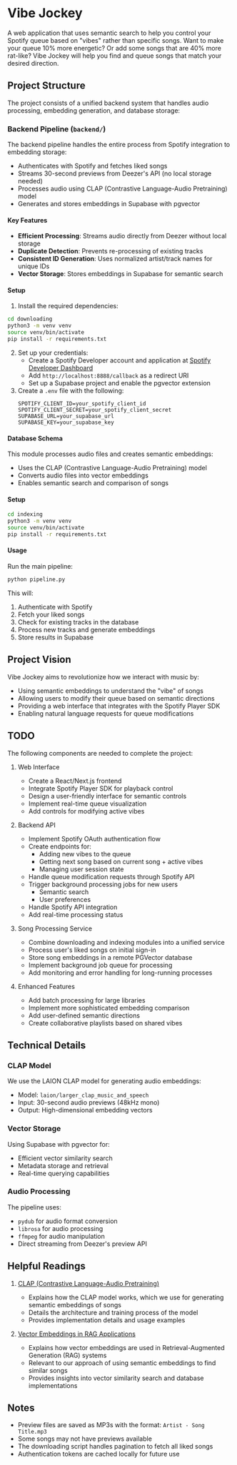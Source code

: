 # Vibe Jockey

A web application that uses semantic search to help you control your Spotify queue based on "vibes" rather than specific songs. Want to make your queue 10% more energetic? Or add some songs that are 40% more rat-like? Vibe Jockey will help you find and queue songs that match your desired direction.

## Project Structure

The project consists of a unified backend system that handles audio processing, embedding generation, and database storage:

### Backend Pipeline (`backend/`)

The backend pipeline handles the entire process from Spotify integration to embedding storage:

- Authenticates with Spotify and fetches liked songs
- Streams 30-second previews from Deezer's API (no local storage needed)
- Processes audio using CLAP (Contrastive Language-Audio Pretraining) model
- Generates and stores embeddings in Supabase with pgvector

#### Key Features

- **Efficient Processing**: Streams audio directly from Deezer without local storage
- **Duplicate Detection**: Prevents re-processing of existing tracks
- **Consistent ID Generation**: Uses normalized artist/track names for unique IDs
- **Vector Storage**: Stores embeddings in Supabase for semantic search

#### Setup

1. Install the required dependencies:
```bash
cd downloading
python3 -m venv venv
source venv/bin/activate
pip install -r requirements.txt
```

2. Set up your credentials:
   - Create a Spotify Developer account and application at [Spotify Developer Dashboard](https://developer.spotify.com/dashboard)
   - Add `http://localhost:8888/callback` as a redirect URI
   - Set up a Supabase project and enable the pgvector extension
3. Create a `.env` file with the following:
     ```
     SPOTIFY_CLIENT_ID=your_spotify_client_id
     SPOTIFY_CLIENT_SECRET=your_spotify_client_secret
     SUPABASE_URL=your_supabase_url
     SUPABASE_KEY=your_supabase_key
     ```

#### Database Schema

This module processes audio files and creates semantic embeddings:
- Uses the CLAP (Contrastive Language-Audio Pretraining) model
- Converts audio files into vector embeddings
- Enables semantic search and comparison of songs

#### Setup
```bash
cd indexing
python3 -m venv venv
source venv/bin/activate
pip install -r requirements.txt
```

#### Usage

Run the main pipeline:
```bash
python pipeline.py
```

This will:
1. Authenticate with Spotify
2. Fetch your liked songs
3. Check for existing tracks in the database
4. Process new tracks and generate embeddings
5. Store results in Supabase

## Project Vision

Vibe Jockey aims to revolutionize how we interact with music by:
- Using semantic embeddings to understand the "vibe" of songs
- Allowing users to modify their queue based on semantic directions
- Providing a web interface that integrates with the Spotify Player SDK
- Enabling natural language requests for queue modifications

## TODO

The following components are needed to complete the project:

1. Web Interface
   - Create a React/Next.js frontend
   - Integrate Spotify Player SDK for playback control
   - Design a user-friendly interface for semantic controls
   - Implement real-time queue visualization
   - Add controls for modifying active vibes

2. Backend API
   - Implement Spotify OAuth authentication flow
   - Create endpoints for:
      - Adding new vibes to the queue
      - Getting next song based on current song + active vibes
      - Managing user session state
   - Handle queue modification requests through Spotify API
   - Trigger background processing jobs for new users
     - Semantic search
     - User preferences
   - Handle Spotify API integration
   - Add real-time processing status

3. Song Processing Service
   - Combine downloading and indexing modules into a unified service
   - Process user's liked songs on initial sign-in
   - Store song embeddings in a remote PGVector database
   - Implement background job queue for processing
   - Add monitoring and error handling for long-running processes

4. Enhanced Features
   - Add batch processing for large libraries
   - Implement more sophisticated embedding comparison
   - Add user-defined semantic directions
   - Create collaborative playlists based on shared vibes

## Technical Details

### CLAP Model

We use the LAION CLAP model for generating audio embeddings:
- Model: `laion/larger_clap_music_and_speech`
- Input: 30-second audio previews (48kHz mono)
- Output: High-dimensional embedding vectors

### Vector Storage

Using Supabase with pgvector for:
- Efficient vector similarity search
- Metadata storage and retrieval
- Real-time querying capabilities

### Audio Processing

The pipeline uses:
- `pydub` for audio format conversion
- `librosa` for audio processing
- `ffmpeg` for audio manipulation
- Direct streaming from Deezer's preview API


## Helpful Readings

1. [CLAP (Contrastive Language-Audio Pretraining)](https://github.com/LAION-AI/CLAP?tab=readme-ov-file)
   - Explains how the CLAP model works, which we use for generating semantic embeddings of songs
   - Details the architecture and training process of the model
   - Provides implementation details and usage examples

2. [Vector Embeddings in RAG Applications](https://wandb.ai/mostafaibrahim17/ml-articles/reports/Vector-Embeddings-in-RAG-Applications--Vmlldzo3OTk1NDA5)
   - Explains how vector embeddings are used in Retrieval-Augmented Generation (RAG) systems
   - Relevant to our approach of using semantic embeddings to find similar songs
   - Provides insights into vector similarity search and database implementations

## Notes

- Preview files are saved as MP3s with the format: `Artist - Song Title.mp3`
- Some songs may not have previews available
- The downloading script handles pagination to fetch all liked songs
- Authentication tokens are cached locally for future use 